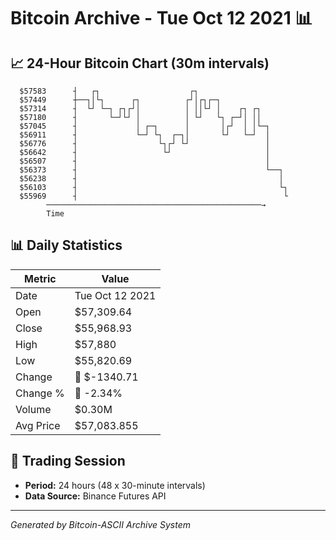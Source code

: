 # Bitcoin Archive - Tue Oct 12 2021 📊

## 📈 24-Hour Bitcoin Chart (30m intervals)

```
  $57583      ┤   ┌┐                    ┌┐                     
  $57449      ┼──┐│└┐      ┌┐          ┌┘│┌┐┌─┐                
  $57314      ┤  └┘ └─┐ ┌┐┌┘│          │ ││└┘ │    ┌┐ ┌┐       
  $57180      ┤       └─┘└┘ │          │ └┘   └┐ ┌─┘│ ││       
  $57045      ┤             │ ┌─┐      │       │┌┘  │ │└─┐     
  $56911      ┤             └─┘ └┐  ┌─┐│       └┘   └─┘  │     
  $56776      ┤                  └┐┌┘ └┘                 │     
  $56642      ┤                   └┘                     │     
  $56507      ┤                                          │     
  $56373      ┤                                          └──┐  
  $56238      ┤                                             │  
  $56103      ┤                                             └┐ 
  $55969      ┤                                              └ 
        ────────────────────────────────────────────────→
        Time
```

## 📊 Daily Statistics

| Metric | Value |
|--------|-------|
| Date | Tue Oct 12 2021 |
| Open | $57,309.64 |
| Close | $55,968.93 |
| High | $57,880 |
| Low | $55,820.69 |
| Change | 🔴 $-1340.71 |
| Change % | 🔴 -2.34% |
| Volume | $0.30M |
| Avg Price | $57,083.855 |

## 📅 Trading Session

- **Period:** 24 hours (48 x 30-minute intervals)
- **Data Source:** Binance Futures API

---
*Generated by Bitcoin-ASCII Archive System*
